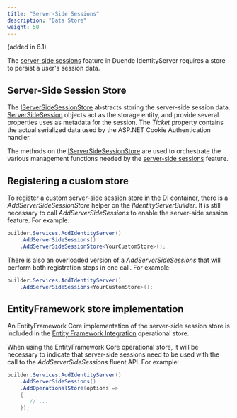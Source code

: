 ```yaml
---
title: "Server-Side Sessions"
description: "Data Store"
weight: 50
---
```


(added in 6.1)

The [server-side sessions](/identityserver/v7/ui/server_side_sessions) feature in Duende IdentityServer requires a store to persist a user's session data.

## Server-Side Session Store

The [IServerSideSessionStore](/identityserver/v7/reference/stores/server_side_sessions) abstracts storing the server-side session data.
[ServerSideSession](/identityserver/v7/reference/stores/server_side_sessions#serversidesession) objects act as the storage entity, and provide several properties uses as metadata for the session. The *Ticket* property contains the actual serialized data used by the ASP.NET Cookie Authentication handler.

The methods on the [IServerSideSessionStore](/identityserver/v7/reference/stores/server_side_sessions) are used to orchestrate the various management functions needed by the [server-side sessions](/identityserver/v7/ui/server_side_sessions#session-management) feature.

## Registering a custom store

To register a custom server-side session store in the DI container, there is a *AddServerSideSessionStore* helper on the *IIdentityServerBuilder*.
It is still necessary to call *AddServerSideSessions* to enable the server-side session feature.
For example:

```cs
builder.Services.AddIdentityServer()
    .AddServerSideSessions()
    .AddServerSideSessionStore<YourCustomStore>();
```

There is also an overloaded version of a *AddServerSideSessions* that will perform both registration steps in one call.
For example:

```cs
builder.Services.AddIdentityServer()
    .AddServerSideSessions<YourCustomStore>();
```

## EntityFramework store implementation

An EntityFramework Core implementation of the server-side session store is included in the [Entity Framework Integration](/identityserver/v7/data/ef#operational-store) operational store.

When using the EntityFramework Core operational store, it will be necessary to indicate that server-side sessions need to be used with the call to the *AddServerSideSessions* fluent API.
For example:


```cs
builder.Services.AddIdentityServer()
    .AddServerSideSessions()
    .AddOperationalStore(options =>
    {
       // ...
    });

```
